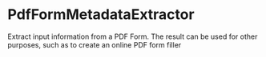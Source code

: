 # PdfFormMetadataExtractor
Extract input information from a PDF Form. The result can be used for other purposes, such as to create an online PDF form filler
